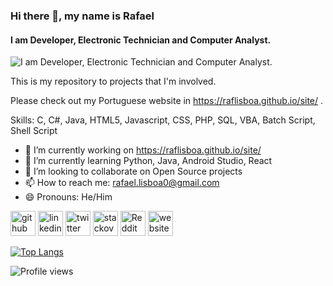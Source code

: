 ### Hi there 👋, my name is Rafael
#### I am Developer, Electronic Technician and Computer Analyst.
![I am Developer, Electronic Technician and Computer Analyst.](https://raflisboa.github.io/banner.png)

This is my repository to projects that I'm involved.

Please check out my Portuguese website in https://raflisboa.github.io/site/ .

Skills: C, C#, Java, HTML5, Javascript, CSS, PHP, SQL, VBA, Batch Script, Shell Script

- 🔭 I’m currently working on https://raflisboa.github.io/site/ 
- 🌱 I’m currently learning Python, Java, Android Studio, React 
- 👯 I’m looking to collaborate on Open Source projects 
- 📫 How to reach me: rafael.lisboa0@gmail.com 
- 😄 Pronouns: He/Him 


[<img src='https://cdn.jsdelivr.net/npm/simple-icons@3.0.1/icons/github.svg' alt='github' height='40'>](https://github.com/raflisboa)  [<img src='https://cdn.jsdelivr.net/npm/simple-icons@3.0.1/icons/linkedin.svg' alt='linkedin' height='40'>](https://www.linkedin.com/in/raflisboa/)  [<img src='https://cdn.jsdelivr.net/npm/simple-icons@3.0.1/icons/twitter.svg' alt='twitter' height='40'>](https://twitter.com/raf_lisboa)  [<img src='https://cdn.jsdelivr.net/npm/simple-icons@3.0.1/icons/stackoverflow.svg' alt='stackoverflow' height='40'>](https://stackoverflow.com/users/https://stackexchange.com/users/12220953/rafael-lisboa)  [<img src='https://cdn.jsdelivr.net/npm/simple-icons@3.0.1/icons/reddit.svg' alt='Reddit' height='40'>](https://www.reddit.com/user/raf_lisboa)  [<img src='https://cdn.jsdelivr.net/npm/simple-icons@3.0.1/icons/icloud.svg' alt='website' height='40'>](https://stackexchange.com/users/12220953/rafael-lisboa)  

[![Top Langs](https://github-readme-stats.vercel.app/api/top-langs/?username=raflisboa)](https://github.com/anuraghazra/github-readme-stats)

![Profile views](https://gpvc.arturio.dev/raflisboa)  
